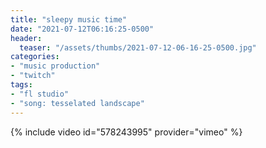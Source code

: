 ```yaml
---
title: "sleepy music time"
date: "2021-07-12T06:16:25-0500"
header:
  teaser: "/assets/thumbs/2021-07-12-06-16-25-0500.jpg"
categories:
- "music production"
- "twitch"
tags:
- "fl studio"
- "song: tesselated landscape"
---
```

{% include video id="578243995" provider="vimeo" %}
